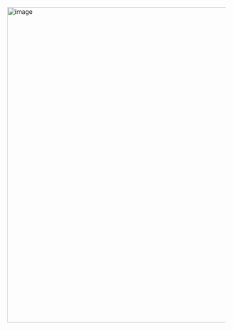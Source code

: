 <img width="728" alt="image" src="https://github.com/itsgxmz/itsgxmz/assets/157231538/cadfc27d-f985-4ae0-9b23-fd375abc3592">
